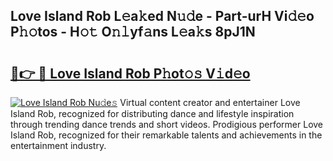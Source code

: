 ## Love Island Rob L𝚎a𝚔ed N𝚞𝚍e - Part-urH Vi𝚍𝚎o P𝚑𝚘tos - H𝚘𝚝 O𝚗𝚕yf𝚊ns L𝚎a𝚔s 8pJ1N

# <h2><a href="http://kfcj56.oniu.top/?m=Love+Island+Rob">🔗👉 🔴 Love Island Rob P𝚑ot𝚘𝚜 V𝚒d𝚎o</a></h2>

[![Love Island Rob Nu𝚍e𝚜](https://i.imgur.com/0qMVB7G.gif)](http://kfcj56.oniu.top/?m=Love+Island+Rob)
Virtual content creator and entertainer Love Island Rob, recognized for distributing dance and lifestyle inspiration through trending dance trends and short videos. Prodigious performer Love Island Rob, recognized for their remarkable talents and achievements in the entertainment industry.  
